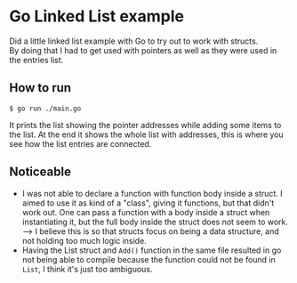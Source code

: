# Go Linked List example

Did a little linked list example with Go to try out to work with structs.  
By doing that I had to get used with pointers as well as they were used in the entries list.

## How to run

`$ go run ./main.go`

It prints the list showing the pointer addresses while adding some items to the list. At the end it shows the whole list with addresses, this is where you see how the list entries are connected.

## Noticeable

* I was not able to declare a function with function body inside a struct. I aimed to use it as kind of a "class", giving it functions, but that didn't work out. One can pass a function with a body inside a struct when instantiating it, but the full body inside the struct does not seem to work. --> I believe this is so that structs focus on being a data structure, and not holding too much logic inside.
* Having the List struct and `Add()` function in the same file resulted in go not being able to compile because the function could not be found in `List`, I think it's just too ambiguous.
